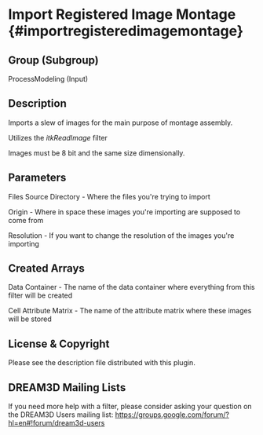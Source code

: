 Import Registered Image Montage {#importregisteredimagemontage}
=====

## Group (Subgroup) ##
ProcessModeling (Input)


## Description ##
Imports a slew of images for the main purpose of montage assembly.

Utilizes the *itkReadImage* filter

Images must be 8 bit and the same size dimensionally.
## Parameters ##
Files Source Directory - Where the files you're trying to import 

Origin - Where in space these images you're importing are supposed to come from

Resolution - If you want to change the resolution of the images you're importing


## Created Arrays ##

Data Container - The name of the data container where everything from this filter will be created

Cell Attribute Matrix - The name of the attribute matrix where these images will be stored


## License & Copyright ##

Please see the description file distributed with this plugin.

## DREAM3D Mailing Lists ##

If you need more help with a filter, please consider asking your question on the DREAM3D Users mailing list:
https://groups.google.com/forum/?hl=en#!forum/dream3d-users

